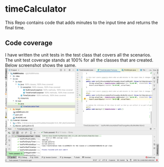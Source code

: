 # timeCalculator

This Repo contains code that adds minutes to the input time and returns the final time.

## Code coverage

I have written the unit tests in the test class that covers all the scenarios. The unit
test coverage stands at 100% for all the classes that are created. Below screenshot shows
the same.
![Unit Test Coverage](src/main/resources/CodeCoverage_screenshot.png?raw=true )